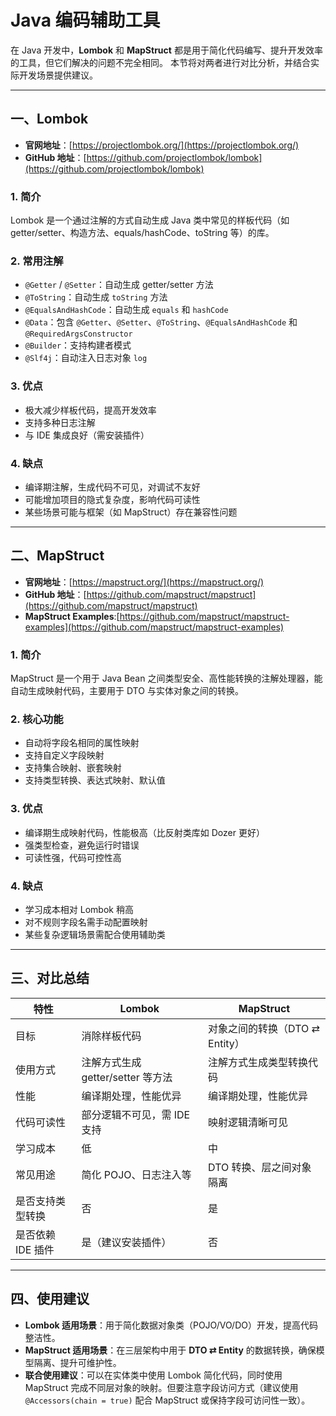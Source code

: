 # Java 编码辅助工具

在 Java 开发中，**Lombok** 和 **MapStruct** 都是用于简化代码编写、提升开发效率的工具，但它们解决的问题不完全相同。
本节将对两者进行对比分析，并结合实际开发场景提供建议。

---

## 一、Lombok

- **官网地址**：[https://projectlombok.org/](https://projectlombok.org/)
- **GitHub 地址**：[https://github.com/projectlombok/lombok](https://github.com/projectlombok/lombok)

### 1. 简介

Lombok 是一个通过注解的方式自动生成 Java 类中常见的样板代码（如 getter/setter、构造方法、equals/hashCode、toString 等）的库。

### 2. 常用注解

- `@Getter` / `@Setter`：自动生成 getter/setter 方法
- `@ToString`：自动生成 `toString` 方法
- `@EqualsAndHashCode`：自动生成 `equals` 和 `hashCode`
- `@Data`：包含 `@Getter`、`@Setter`、`@ToString`、`@EqualsAndHashCode` 和 `@RequiredArgsConstructor`
- `@Builder`：支持构建者模式
- `@Slf4j`：自动注入日志对象 `log`

### 3. 优点

- 极大减少样板代码，提高开发效率
- 支持多种日志注解
- 与 IDE 集成良好（需安装插件）

### 4. 缺点

- 编译期注解，生成代码不可见，对调试不友好
- 可能增加项目的隐式复杂度，影响代码可读性
- 某些场景可能与框架（如 MapStruct）存在兼容性问题

---

## 二、MapStruct

- **官网地址**：[https://mapstruct.org/](https://mapstruct.org/)
- **GitHub 地址**：[https://github.com/mapstruct/mapstruct](https://github.com/mapstruct/mapstruct)
- **MapStruct Examples**:[https://github.com/mapstruct/mapstruct-examples](https://github.com/mapstruct/mapstruct-examples)

### 1. 简介

MapStruct 是一个用于 Java Bean 之间类型安全、高性能转换的注解处理器，能自动生成映射代码，主要用于 DTO 与实体对象之间的转换。

### 2. 核心功能

- 自动将字段名相同的属性映射
- 支持自定义字段映射
- 支持集合映射、嵌套映射
- 支持类型转换、表达式映射、默认值

### 3. 优点

- 编译期生成映射代码，性能极高（比反射类库如 Dozer 更好）
- 强类型检查，避免运行时错误
- 可读性强，代码可控性高

### 4. 缺点

- 学习成本相对 Lombok 稍高
- 对不规则字段名需手动配置映射
- 某些复杂逻辑场景需配合使用辅助类

---

## 三、对比总结

| 特性          | Lombok                   | MapStruct             |
|-------------|--------------------------|-----------------------|
| 目标          | 消除样板代码                   | 对象之间的转换（DTO ⇄ Entity） |
| 使用方式        | 注解方式生成 getter/setter 等方法 | 注解方式生成类型转换代码          |
| 性能          | 编译期处理，性能优异               | 编译期处理，性能优异            |
| 代码可读性       | 部分逻辑不可见，需 IDE 支持         | 映射逻辑清晰可见              |
| 学习成本        | 低                        | 中                     |
| 常见用途        | 简化 POJO、日志注入等            | DTO 转换、层之间对象隔离        |
| 是否支持类型转换    | 否                        | 是                     |
| 是否依赖 IDE 插件 | 是（建议安装插件）                | 否                     |

---

## 四、使用建议

- **Lombok 适用场景**：用于简化数据对象类（POJO/VO/DO）开发，提高代码整洁性。
- **MapStruct 适用场景**：在三层架构中用于 **DTO ⇄ Entity** 的数据转换，确保模型隔离、提升可维护性。
- **联合使用建议**：可以在实体类中使用 Lombok 简化代码，同时使用 MapStruct 完成不同层对象的映射。但要注意字段访问方式（建议使用
  `@Accessors(chain = true)` 配合 MapStruct 或保持字段可访问性一致）。
